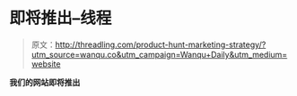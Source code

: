 # 即将推出–线程

> 原文：<http://threadling.com/product-hunt-marketing-strategy/?utm_source=wanqu.co&utm_campaign=Wanqu+Daily&utm_medium=website>

**我们的网站即将推出**